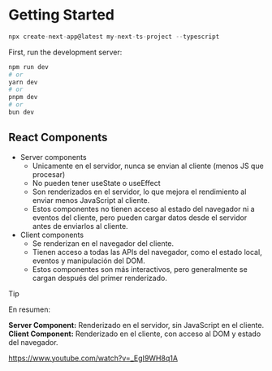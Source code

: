 # Getting Started

```js
npx create-next-app@latest my-next-ts-project --typescript
```

First, run the development server:

```bash
npm run dev
# or
yarn dev
# or
pnpm dev
# or
bun dev
```

## React Components

- Server components 
    - Unicamente en el servidor, nunca se envian al cliente (menos JS que procesar)
    - No pueden tener useState o useEffect
    - Son renderizados en el servidor, lo que mejora el rendimiento al enviar menos JavaScript al cliente. 
    - Estos componentes no tienen acceso al estado del navegador ni a eventos del cliente, pero pueden cargar datos desde el servidor antes de enviarlos al cliente.
- Client components
    - Se renderizan en el navegador del cliente. 
    - Tienen acceso a todas las APIs del navegador, como el estado local, eventos y manipulación del DOM. 
    - Estos componentes son más interactivos, pero generalmente se cargan después del primer renderizado.
> [!TIP]
> En resumen:
>
> **Server Component:** Renderizado en el servidor, sin JavaScript 
> en el cliente.
> **Client Component:** Renderizado en el cliente, con acceso al
> DOM y estado del navegador.
>
https://www.youtube.com/watch?v=_EgI9WH8q1A
